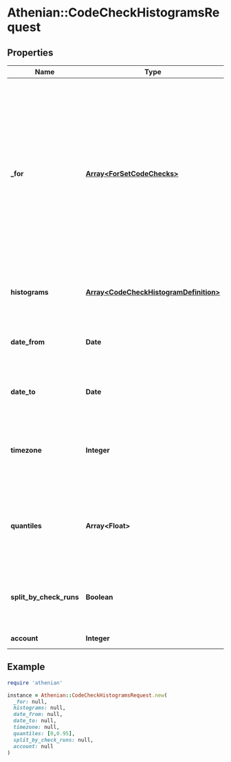 # Athenian::CodeCheckHistogramsRequest

## Properties

| Name | Type | Description | Notes |
| ---- | ---- | ----------- | ----- |
| **_for** | [**Array&lt;ForSetCodeChecks&gt;**](ForSetCodeChecks.md) | Sets of developers and repositories for which to calculate the histograms. The aggregation is &#x60;AND&#x60; between repositories and developers. The aggregation is &#x60;OR&#x60; inside both repositories and developers. |  |
| **histograms** | [**Array&lt;CodeCheckHistogramDefinition&gt;**](CodeCheckHistogramDefinition.md) | Histogram parameters for each wanted topic. |  |
| **date_from** | **Date** | Date from when to start measuring the distribution. |  |
| **date_to** | **Date** | Date until which to measure the distribution. |  |
| **timezone** | **Integer** | Local time zone offset in minutes, used to adjust &#x60;date_from&#x60; and &#x60;date_to&#x60;. | [optional] |
| **quantiles** | **Array&lt;Float&gt;** | Cut the distributions at certain quantiles. The default values are [0, 1] which means no cutting. | [optional] |
| **split_by_check_runs** | **Boolean** | Calculate histograms separately for each number of check runs in suite. | [optional] |
| **account** | **Integer** | Session account ID. |  |

## Example

```ruby
require 'athenian'

instance = Athenian::CodeCheckHistogramsRequest.new(
  _for: null,
  histograms: null,
  date_from: null,
  date_to: null,
  timezone: null,
  quantiles: [0,0.95],
  split_by_check_runs: null,
  account: null
)
```

